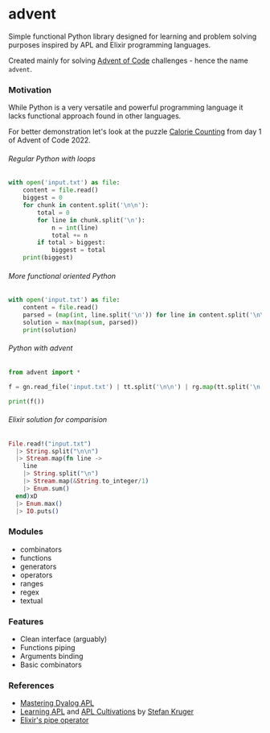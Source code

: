 # advent

Simple functional Python library designed for learning and problem solving purposes inspired by APL and Elixir programming languages.

Created mainly for solving [Advent of Code](https://adventofcode.com/) challenges - hence the name `advent`.

### Motivation

While Python is a very versatile and powerful programming language it lacks functional approach found in other languages.

For better demonstration let's look at the puzzle [Calorie Counting](https://adventofcode.com/2022/day/1) from day 1 of Advent of Code 2022.

###### Regular Python with loops
```python
with open('input.txt') as file:
    content = file.read()
    biggest = 0
    for chunk in content.split('\n\n'):
        total = 0
        for line in chunk.split('\n'):
            n = int(line)
            total += n
        if total > biggest:
            biggest = total
    print(biggest)
```

###### More functional oriented Python
```python
with open('input.txt') as file:
    content = file.read()
    parsed = (map(int, line.split('\n')) for line in content.split('\n\n'))
    solution = max(map(sum, parsed))
    print(solution)
```

###### Python with advent
```python
from advent import *

f = gn.read_file('input.txt') | tt.split('\n\n') | rg.map(tt.split('\n') | rg.map(int) | rg.sum()) | rg.max()

print(f())
```

###### Elixir solution for comparision
```elixir
File.read!("input.txt")
  |> String.split("\n\n")
  |> Stream.map(fn line ->
    line
    |> String.split("\n")
    |> Stream.map(&String.to_integer/1)
    |> Enum.sum()
  end)xD
  |> Enum.max()
  |> IO.puts()
```

### Modules

- combinators
- functions
- generators
- operators
- ranges
- regex
- textual

### Features

- Clean interface (arguably)
- Functions piping
- Arguments binding
- Basic combinators

### References

- [Mastering Dyalog APL](https://www.dyalog.com/uploads/documents/MasteringDyalogAPL.pdf)
- [Learning APL](https://xpqz.github.io/learnapl/intro.html) and [APL Cultivations](https://xpqz.github.io/cultivations/Intro.html) by [Stefan Kruger](https://github.com/xpqz)
- [Elixir's pipe operator](https://elixirschool.com/en/lessons/basics/pipe_operator)
